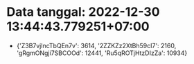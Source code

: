 # Data tanggal: 2022-12-30 13:44:43.779251+07:00

* {'Z3B7vjlncTbQEn7v': 3614, '2ZZKZz2XtBh59cI7': 2160, 'gRgmONgji7SBCOOd': 12441, 'Ru5qROTjHtzDIzZa': 10934}
